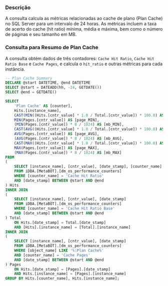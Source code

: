 ### Descrição
A consulta calcula as métricas relacionadas ao cache de plano (Plan Cache) no SQL Server para um intervalo de 24 horas. As métricas incluem a taxa de acerto do cache (hit ratio) mínima, média e máxima, bem como o número de páginas e seu tamanho em MB.

### Consulta para Resumo de Plan Cache
A consulta obtém dados de três contadores: `Cache Hit Ratio`, `Cache Hit Ratio Base` e `Cache Pages`, e calcula o `hit_ratio` e outras métricas para cada instância.

```sql
-- Plan Cache Summary
DECLARE @start DATETIME, @end DATETIME
SELECT @start = DATEADD(hh, -24, GETDATE())
SELECT @end = GETDATE()

SELECT 
    'Plan Cache' AS [counter],
    Hits.[instance_name], 
    CAST(MIN((Hits.[cntr_value] * 1.0 / Total.[cntr_value]) * 100.0) AS DECIMAL(5,2)) AS [hit_ratio_MIN], 
    MIN(Pages.[cntr_value]) AS [page_MIN], 
    (MIN(Pages.[cntr_value]) * 8 / 1024) AS [mb_MIN], 
    CAST(AVG((Hits.[cntr_value] * 1.0 / Total.[cntr_value]) * 100.0) AS DECIMAL(5,2)) AS [hit_ratio_AVG], 
    AVG(Pages.[cntr_value]) AS [page_AVG], 
    (AVG(Pages.[cntr_value]) * 8 / 1024) AS [mb_AVG], 
    CAST(MAX((Hits.[cntr_value] * 1.0 / Total.[cntr_value]) * 100.0) AS DECIMAL(5,2)) AS [hit_ratio_MAX], 
    MAX(Pages.[cntr_value]) AS [page_MAX],
    (MAX(Pages.[cntr_value]) * 8 / 1024) AS [mb_MAX] 
FROM 
(
    SELECT [instance_name], [cntr_value], [date_stamp], [counter_name]
    FROM iDBA.[MetaBOT].[dm_os_performance_counters]
    WHERE [counter_name] = 'Cache Hit Ratio'
    AND [date_stamp] BETWEEN @start AND @end
) Hits 
INNER JOIN
(
    SELECT [instance_name], [cntr_value], [date_stamp] 
    FROM iDBA.[MetaBOT].[dm_os_performance_counters] 
    WHERE [counter_name] = 'Cache Hit Ratio Base'
    AND [date_stamp] BETWEEN @start AND @end
) Total 
    ON Hits.[date_stamp] = Total.[date_stamp] 
    AND [Hits].[instance_name] = [Total].[instance_name]
INNER JOIN 
(
    SELECT [instance_name], [cntr_value], [date_stamp] 
    FROM iDBA.[MetaBOT].[dm_os_performance_counters] 
    WHERE [object_name] LIKE '%:Plan Cache%'
    AND [counter_name] = 'Cache Pages'
    AND [date_stamp] BETWEEN @start AND @end
) Pages
    ON Hits.[date_stamp] = [Pages].[date_stamp]
    AND Hits.[instance_name] = [Pages].[instance_name]
GROUP BY Hits.[counter_name], Hits.[instance_name];
```